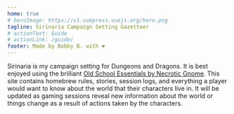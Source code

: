 ```yaml
---
home: true
# heroImage: https://v1.vuepress.vuejs.org/hero.png
tagline: Sirinaria Campaign Setting Gazetteer
# actionText: Guide
# actionLink: /guide/
footer: Made by Bobby B. with ❤️
---
```


Sirinaria is my campaign setting for Dungeons and Dragons. It is best enjoyed using the brilliant [Old School Essentials by Necrotic Gnome](https://necroticgnome.com/collections/rules). This site contains homebrew rules,  stories, session logs, and everything a player would want to know about the world that their characters live in. It will be updated as gaming sessions reveal new information about the world or things change as a result of actions taken by the characters.